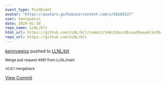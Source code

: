 ```yaml
---
event_type: PushEvent
avatar: "https://avatars.githubusercontent.com/u/5626552?"
user: kennyweiss
date: 2024-01-30
repo_name: LLNL/blt
html_url: https://github.com/LLNL/blt/commit/148c53ecc8bcaad5eaa4c1e39cb8144b8f1388ae
repo_url: https://github.com/LLNL/blt
---
```


<a href='https://github.com/kennyweiss' target='_blank'>kennyweiss</a> pushed to <a href='https://github.com/LLNL/blt' target='_blank'>LLNL/blt</a>

<small>Merge pull request #681 from LLNL/main

v0.6.1 mergeback</small>

<a href='https://github.com/LLNL/blt/commit/148c53ecc8bcaad5eaa4c1e39cb8144b8f1388ae' target='_blank'>View Commit</a>